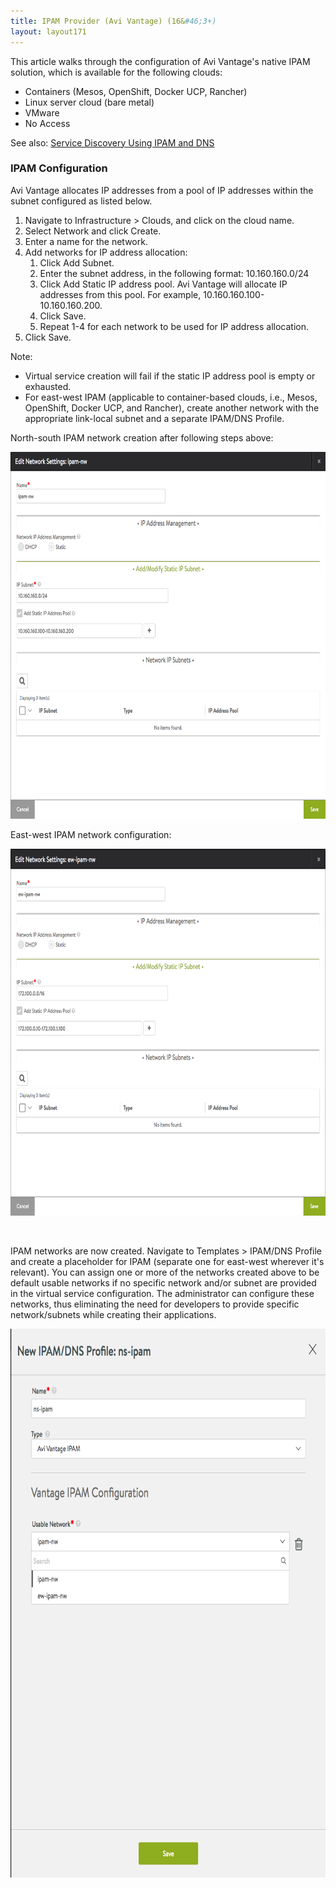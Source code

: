 ```yaml
---
title: IPAM Provider (Avi Vantage) (16&#46;3+)
layout: layout171
---
```

This article walks through the configuration of Avi Vantage's native IPAM solution, which is available for the following clouds:

* Containers (Mesos, OpenShift, Docker UCP, Rancher)
* Linux server cloud (bare metal)
* VMware
* No Access 

See also: <a href="{% vpath %}/service-discovery-using-ipam-and-dns-16-3/">Service Discovery Using IPAM and DNS</a>

### IPAM Configuration

Avi Vantage allocates IP addresses from a pool of IP addresses within the subnet configured as listed below.
<ol> 
 <li>Navigate to Infrastructure &gt; Clouds, and click on the cloud name.</li> 
 <li>Select Network and click Create.</li> 
 <li>Enter a name for the network.</li> 
 <li>Add networks for IP address allocation: 
  <ol> 
   <li>Click Add Subnet.</li> 
   <li>Enter the subnet address, in the following format: 10.160.160.0/24</li> 
   <li>Click Add Static IP address pool. Avi Vantage will allocate IP addresses from this pool. For example, 10.160.160.100-10.160.160.200.</li> 
   <li>Click Save.</li> 
   <li>Repeat 1-4 for each network to be used for IP address allocation.</li> 
  </ol> </li> 
 <li>Click Save.</li> 
</ol> 

Note:

* Virtual service creation will fail if the static IP address pool is empty or exhausted.
* For east-west IPAM (applicable to container-based clouds, i.e., Mesos, OpenShift, Docker UCP, and Rancher), create another network with the appropriate link-local subnet and a separate IPAM/DNS Profile. 

North-south IPAM network creation after following steps above:

<a href="img/ns-ipam-nw.png"><img class=" wp-image-16344 aligncenter" src="img/ns-ipam-nw.png" alt="ns-ipam-nw" width="717" height="587"></a>

East-west IPAM network configuration:

<a href="img/ew-ipam-nw-1.png"><img class=" wp-image-16348 aligncenter" src="img/ew-ipam-nw-1.png" alt="ew-ipam-nw" width="715" height="587"></a>

 

IPAM networks are now created. Navigate to Templates > IPAM/DNS Profile and create a placeholder for IPAM (separate one for east-west wherever it's relevant). You can assign one or more of the networks created above to be default usable networks if no specific network and/or subnet are provided in the virtual service configuration. The administrator can configure these networks, thus eliminating the need for developers to provide specific network/subnets while creating their applications.

<a href="img/avi-ipam-profile.png"><img class=" wp-image-16350 aligncenter" src="img/avi-ipam-profile.png" alt="avi-ipam-profile" width="711" height="878"></a>
